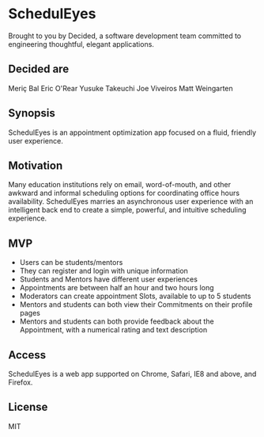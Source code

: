 # SchedulEyes

Brought to you by Decided, a software development team committed to engineering thoughtful, elegant applications.

## Decided are
  Meriç Bal
  Eric O'Rear
  Yusuke Takeuchi
  Joe Viveiros
  Matt Weingarten

## Synopsis

  SchedulEyes is an appointment optimization app focused on a fluid, friendly user experience. 

## Motivation

  Many education institutions rely on email, word-of-mouth, and other awkward and informal scheduling options for coordinating office hours availability.  SchedulEyes marries an asynchronous user experience with an intelligent back end to create a simple, powerful, and intuitive scheduling experience.

## MVP

  * Users can be students/mentors
  * They can register and login with unique information
  * Students and Mentors have different user experiences
  * Appointments are between half an hour and two hours long
  * Moderators can create appointment Slots, available to up to 5 students
  * Mentors and students can both view their Commitments on their profile pages
  * Mentors and students can both provide feedback about the Appointment, with a numerical rating and text description
  
## Access

  SchedulEyes is a web app supported on Chrome, Safari, IE8 and above, and Firefox.

## License

  MIT

